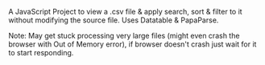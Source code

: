 A JavaScript Project to view a .csv file & apply search, sort & filter to it without modifying the source file.
Uses Datatable & PapaParse.

Note: May get stuck processing very large files (might even crash the browser with Out of Memory error), if browser doesn't crash just wait for it to start responding.
